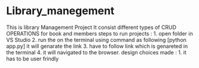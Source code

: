 # Library_manegement
This is library Management Project 
It consist different types of CRUD OPERATIONS for book and members 
steps to run projects : 1. open folder in VS Studio
                        2. run the on the terminal using command as following [python app.py] it will genarate the link 
                        3. have to follow link which is genareted in the terminal
                        4. it will navigated to the browser.
design choices made : 1. it has to be user frindly    
                      
